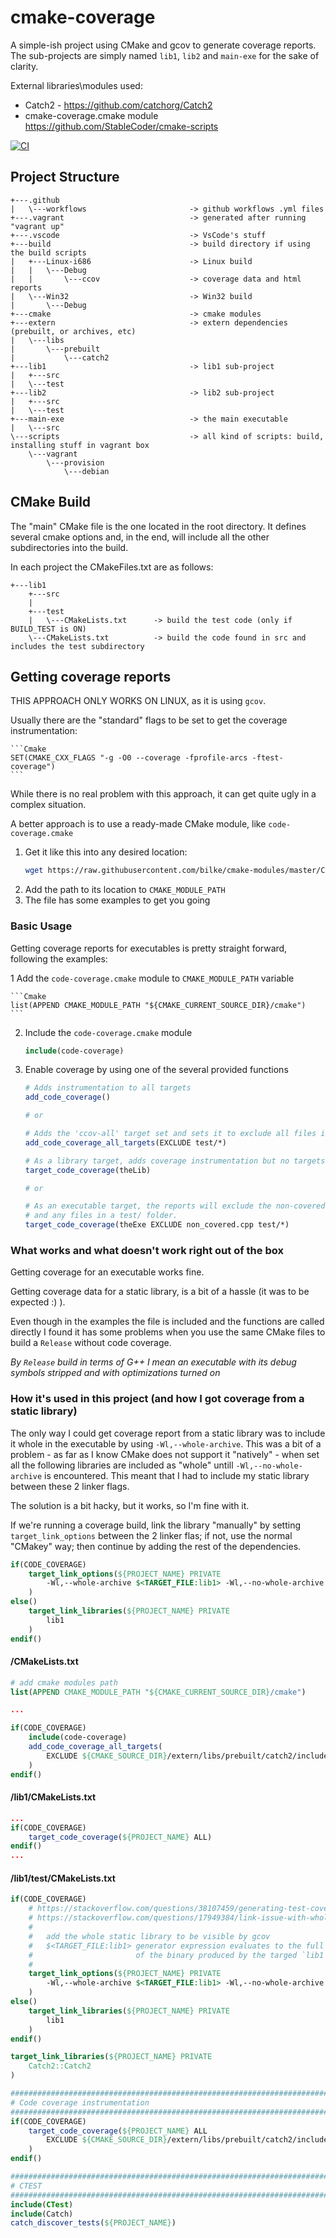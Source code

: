 # cmake-coverage

A simple-ish project using CMake and gcov to generate coverage reports.
The sub-projects are simply named `lib1`, `lib2` and `main-exe` for the sake of clarity.

External libraries\modules used:
- Catch2 - https://github.com/catchorg/Catch2
- cmake-coverage.cmake module https://github.com/StableCoder/cmake-scripts


[![CI](https://github.com/smeualex/cmake-coverage/actions/workflows/build.yml/badge.svg?branch=main)](https://github.com/smeualex/cmake-coverage/actions/workflows/build.yml)

## Project Structure

```
+---.github
|   \---workflows                       -> github workflows .yml files
+---.vagrant                            -> generated after running "vagrant up"
+---.vscode                             -> VsCode's stuff
+---build                               -> build directory if using the build scripts
|   +---Linux-i686                      -> Linux build
|   |   \---Debug
|   |       \---ccov                    -> coverage data and html reports
|   \---Win32                           -> Win32 build
|       \---Debug
+---cmake                               -> cmake modules
+---extern                              -> extern dependencies (prebuilt, or archives, etc)
|   \---libs
|       \---prebuilt
|           \---catch2
+---lib1                                -> lib1 sub-project
|   +---src
|   \---test
+---lib2                                -> lib2 sub-project
|   +---src
|   \---test
+---main-exe                            -> the main executable
|   \---src
\---scripts                             -> all kind of scripts: build, installing stuff in vagrant box
    \---vagrant
        \---provision
            \---debian

```

## CMake Build
The "main" CMake file is the one located in the root directory. 
It defines several cmake options and, in the end, will include all the other subdirectories into the build.

In each project the CMakeFiles.txt are as follows:
```
+---lib1
    +---src
    |
    +---test
    |   \---CMakeLists.txt      -> build the test code (only if BUILD_TEST is ON)
    \---CMakeLists.txt          -> build the code found in src and includes the test subdirectory
```

## Getting coverage reports

THIS APPROACH ONLY WORKS ON LINUX, as it is using `gcov`.

Usually there are the "standard" flags to be set to get the coverage instrumentation:
    
    ```Cmake
    SET(CMAKE_CXX_FLAGS "-g -O0 --coverage -fprofile-arcs -ftest-coverage")
    ```

While there is no real problem with this approach, it can get quite ugly in a complex situation.


A better approach is to use a ready-made CMake module, like `code-coverage.cmake`

1. Get it like this into any desired location:
    ``` bash
    wget https://raw.githubusercontent.com/bilke/cmake-modules/master/CodeCoverage.cmake
    ```
2. Add the path to its location to `CMAKE_MODULE_PATH`
3. The file has some examples to get you going

### Basic Usage

Getting coverage reports for executables is pretty straight forward, following the examples:

1  Add the `code-coverage.cmake` module to `CMAKE_MODULE_PATH` variable
    
    ```Cmake
    list(APPEND CMAKE_MODULE_PATH "${CMAKE_CURRENT_SOURCE_DIR}/cmake")
    ```

2. Include the `code-coverage.cmake` module
    
    ```Cmake
    include(code-coverage)
    ```

3. Enable coverage by using one of the several provided functions
    
    ```Cmake
    # Adds instrumentation to all targets
    add_code_coverage()
    
    # or

    # Adds the 'ccov-all' target set and sets it to exclude all files in test/ folders.
    add_code_coverage_all_targets(EXCLUDE test/*) 

    # As a library target, adds coverage instrumentation but no targets.
    target_code_coverage(theLib)

    # or

    # As an executable target, the reports will exclude the non-covered.cpp file,
    # and any files in a test/ folder.
    target_code_coverage(theExe EXCLUDE non_covered.cpp test/*) 
    ```

### What works and what doesn't work right out of the box

Getting coverage for an executable works fine.

Getting coverage data for a static library, is a bit of a hassle (it was to be expected :) ).

Even though in the examples the file is included and the functions are called directly I found it has some problems when you use the same CMake files to build a `Release` without code coverage.

_By `Release` build in terms of G++ I mean an executable with its debug symbols stripped and with optimizations turned on_

### How it's used in this project (and how I got coverage from a static library)

The only way I could get coverage report from a static library was to include it whole in the executable by using `-Wl,--whole-archive`.
This was a bit of a problem - as far as I know CMake does not support it "natively" - when set all the following libraries are included as "whole" untill `-Wl,--no-whole-archive` is encountered.
This meant that I had to include my static library between these 2 linker flags.

The solution is a bit hacky, but it works, so I'm fine with it.

If we're running a coverage build, link the library "manually" by setting `target_link_options` between the 2 linker flas; if not, use the normal "CMakey" way; then continue by adding the rest of the dependencies.

```CMake
if(CODE_COVERAGE)
    target_link_options(${PROJECT_NAME} PRIVATE 
        -Wl,--whole-archive $<TARGET_FILE:lib1> -Wl,--no-whole-archive
    )
else()
    target_link_libraries(${PROJECT_NAME} PRIVATE
        lib1
    )
endif()
```


#### /CMakeLists.txt

```Cmake
# add cmake modules path
list(APPEND CMAKE_MODULE_PATH "${CMAKE_CURRENT_SOURCE_DIR}/cmake")

...

if(CODE_COVERAGE)
    include(code-coverage)
    add_code_coverage_all_targets(
        EXCLUDE ${CMAKE_SOURCE_DIR}/extern/libs/prebuilt/catch2/include/* /usr/include/c++/* /usr/include/i386-linux-gnu/c++/*
    )
endif()
```

#### /lib1/CMakeLists.txt

```CMake
...
if(CODE_COVERAGE)
    target_code_coverage(${PROJECT_NAME} ALL)
endif()
...
```

#### /lib1/test/CMakeLists.txt

```CMake
if(CODE_COVERAGE)
    # https://stackoverflow.com/questions/38107459/generating-test-coverage-of-c-static-library-as-called-by-separate-test-classe
    # https://stackoverflow.com/questions/17949384/link-issue-with-whole-archive-no-whole-archive-options
    #
    #   add the whole static library to be visible by gcov
    #   $<TARGET_FILE:lib1> generator expression evaluates to the full path 
    #                       of the binary produced by the targed `lib1`
    #
    target_link_options(${PROJECT_NAME} PRIVATE 
        -Wl,--whole-archive $<TARGET_FILE:lib1> -Wl,--no-whole-archive
    )
else()
    target_link_libraries(${PROJECT_NAME} PRIVATE
        lib1
    )
endif()

target_link_libraries(${PROJECT_NAME} PRIVATE
    Catch2::Catch2
)

###############################################################################
# Code coverage instrumentation
###############################################################################
if(CODE_COVERAGE)
    target_code_coverage(${PROJECT_NAME} ALL
        EXCLUDE ${CMAKE_SOURCE_DIR}/extern/libs/prebuilt/catch2/include/*
    )
endif()

###############################################################################
# CTEST
###############################################################################
include(CTest)
include(Catch)
catch_discover_tests(${PROJECT_NAME})
```